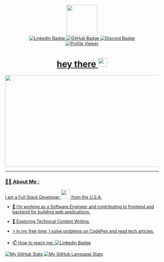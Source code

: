 <div id="header" align="center">
  <img src="https://media.giphy.com/media/M9gbBd9nbDrOTu1Mqx/giphy.gif" width="100"/>
  <div id="badges">
  <a href="https://www.linkedin.com/in/antonio-paturzo-4730a5242/">
    <img src="https://img.shields.io/badge/LinkedIn-blue?style=for-the-badge&logo=linkedin&logoColor=white" alt="LinkedIn Badge"/>
  </a>
  <a href="https://github.com/AntonioP22">
    <img src="https://img.shields.io/badge/GitHub-100000?style=for-the-badge&logo=github&logoColor=white" alt="GitHub Badge"/>
  </a>
  <a href="https://discord.com/AntonioP22#2388">
    <img src="https://img.shields.io/badge/Discord-7289DA?style=for-the-badge&logo=discord&logoColor=white" alt="Discord Badge"/>
  </div>
    <img src="https://komarev.com/ghpvc/?username=AntonioP22&style=flat-square&color=blue" alt="Profile Viewer"/>
    <h1>
      hey there
      <img src="https://media.giphy.com/media/hvRJCLFzcasrR4ia7z/giphy.gif" width="30"/>
    </h1>
</div>
<div align="center">
  <img src="https://media.giphy.com/media/dWesBcTLavkZuG35MI/giphy.gif" width="600" height="300"/>
</div>
  
---

### :man_technologist: About Me :

I am a Full Stack Developer <img src="https://media.giphy.com/media/WUlplcMpOCEmTGBtBW/giphy.gif" width="30"> from the U.S.A.
  
- :telescope: I’m working as a Software Engineer and contributing to frontend and backend for building web applications.

- :seedling: Exploring Technical Content Writing.

- :zap: In my free time, I solve problems on CodePen and read tech articles.

- :mailbox: How to reach me: [![Linkedin Badge](https://img.shields.io/badge/LinkedIn-blue?style=flat&logo=Linkedin&logoColor=white)](https://www.linkedin.com/in/antonio-paturzo-4730a5242/)

  
[![My GitHub Stats](https://github-readme-stats.vercel.app/api/?username=AntonioP22&count_private=true&theme=radical&showicons=true)]()
[![My GitHub Language Stats](https://github-readme-stats.vercel.app/api/top-langs/?username=AntonioP22&langs_count=4&theme=radical)]()

